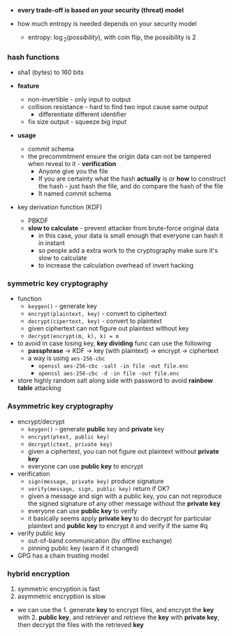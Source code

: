 - **every trade-off is based on your security (threat) model**

- how much entropy is needed depends on your security model
	- entropy: $\log{_2}(possibility)$, with coin flip, the possibility is 2

### hash functions

- sha1 (bytes) to 160 bits

- **feature**
	- non-invertible - only input to output
	- collision resistance - hard to find two input cause same output
		- differentiate different identifier
	- fix size output - squeeze big input
- **usage**
	- commit schema
	- the precommitment ensure the origin data can not be tampered when reveal to it - **verification**
		- Anyone give you the file
		- If you are certainty what the hash **actually** is or **how** to construct the hash - just hash the file, and do compare the hash of the file
		- It named commit schema

- key derivation function (KDF)
	- PBKDF
	- **slow to calculate** - prevent attacker from brute-force original data
		- in this case, your data is small enough that everyone can hash it in instant
		- so people add a extra work to the cryptography make sure it's slow to calculate
		- to increase the calculation overhead of invert hacking


### symmetric key cryptography

- function
	- `keygen()` - generate key
	- `encrypt(plaintext, key)` - convert to ciphertext
	- `decrypt(cipertext, key)` - convert to plaintext
	- given ciphertext can not figure out plaintext without key
	- `decrypt(encrypt(m, k), k) = m`
- to avoid in case losing key, **key dividing** func can use the following
	- **passphrase** -> KDF -> key (with plaintext) -> encrypt -> ciphertext
	- a way is using `aes-256-cbc`
		- `openssl aes-256-cbc -salt -in file -out file.enc`
		- `openssl aes-256-cbc -d -in file -out file.enc`
- store highly random salt along side with password to avoid **rainbow table** attacking

### **A**symmetric key cryptography

- encrypt/decrypt
	- `keygen()` - generate **public** key and **private** key
	- `encrypt(ptext, public key)` 
	- `decrypt(ctext, private key)`
	- given a ciphertext, you can not figure out plaintext without **private key**
	- everyone can use **public key** to encrypt
- verification
	- `sign(message, private key)` produce signature
	- `verify(message, sign, public key)` return if OK?
	- given a message and sign with a public key, you can not reproduce the signed signature of any other message without the **private key**
	- everyone can use **public key** to verify
	- it basically seems apply **private key** to do decrypt for particular plaintext and **public key** to encrypt it and verify if the same #q
- verify public key
	- out-of-band communication (by offline exchange)
	- pinning public key (warn if it changed)
- GPG has a chain trusting model


### hybrid encryption

1. symmetric encryption is fast
2. asymmetric encryption is slow
- we can use the 1. generate **key** to encrypt files, and encrypt the **key** with 2. **public key**, and retriever and retrieve the **key** with **private key**, then decrypt the files with the retrieved **key**
